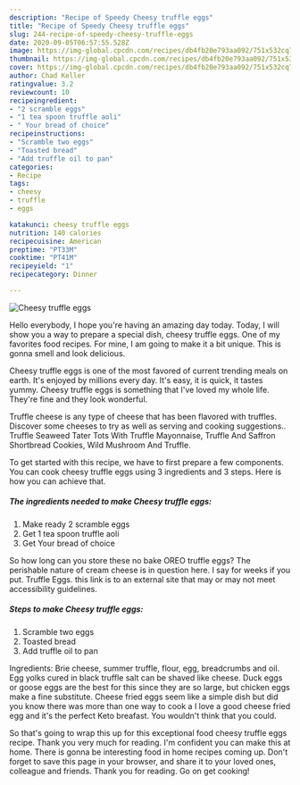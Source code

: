 ```yaml
---
description: "Recipe of Speedy Cheesy truffle eggs"
title: "Recipe of Speedy Cheesy truffle eggs"
slug: 244-recipe-of-speedy-cheesy-truffle-eggs
date: 2020-09-05T06:57:55.528Z
image: https://img-global.cpcdn.com/recipes/db4fb20e793aa092/751x532cq70/cheesy-truffle-eggs-recipe-main-photo.jpg
thumbnail: https://img-global.cpcdn.com/recipes/db4fb20e793aa092/751x532cq70/cheesy-truffle-eggs-recipe-main-photo.jpg
cover: https://img-global.cpcdn.com/recipes/db4fb20e793aa092/751x532cq70/cheesy-truffle-eggs-recipe-main-photo.jpg
author: Chad Keller
ratingvalue: 3.2
reviewcount: 10
recipeingredient:
- "2 scramble eggs"
- "1 tea spoon truffle aoli"
- " Your bread of choice"
recipeinstructions:
- "Scramble two eggs"
- "Toasted bread"
- "Add truffle oil to pan"
categories:
- Recipe
tags:
- cheesy
- truffle
- eggs

katakunci: cheesy truffle eggs 
nutrition: 140 calories
recipecuisine: American
preptime: "PT33M"
cooktime: "PT41M"
recipeyield: "1"
recipecategory: Dinner

---
```



![Cheesy truffle eggs](https://img-global.cpcdn.com/recipes/db4fb20e793aa092/751x532cq70/cheesy-truffle-eggs-recipe-main-photo.jpg)

Hello everybody, I hope you're having an amazing day today. Today, I will show you a way to prepare a special dish, cheesy truffle eggs. One of my favorites food recipes. For mine, I am going to make it a bit unique. This is gonna smell and look delicious.

Cheesy truffle eggs is one of the most favored of current trending meals on earth. It's enjoyed by millions every day. It's easy, it is quick, it tastes yummy. Cheesy truffle eggs is something that I've loved my whole life. They're fine and they look wonderful.

Truffle cheese is any type of cheese that has been flavored with truffles. Discover some cheeses to try as well as serving and cooking suggestions.. Truffle Seaweed Tater Tots With Truffle Mayonnaise, Truffle And Saffron Shortbread Cookies, Wild Mushroom And Truffle.


To get started with this recipe, we have to first prepare a few components. You can cook cheesy truffle eggs using 3 ingredients and 3 steps. Here is how you can achieve that.

<!--inarticleads1-->

##### The ingredients needed to make Cheesy truffle eggs:

1. Make ready 2 scramble eggs
1. Get 1 tea spoon truffle aoli
1. Get  Your bread of choice


So how long can you store these no bake OREO truffle eggs? The perishable nature of cream cheese is in question here. I say for weeks if you put. Truffle Eggs. this link is to an external site that may or may not meet accessibility guidelines. 

<!--inarticleads2-->

##### Steps to make Cheesy truffle eggs:

1. Scramble two eggs
1. Toasted bread
1. Add truffle oil to pan


Ingredients: Brie cheese, summer truffle, flour, egg, breadcrumbs and oil. Egg yolks cured in black truffle salt can be shaved like cheese. Duck eggs or goose eggs are the best for this since they are so large, but chicken eggs make a fine substitute. Cheese fried eggs seem like a simple dish but did you know there was more than one way to cook a I love a good cheese fried egg and it&#39;s the perfect Keto breafast. You wouldn&#39;t think that you could. 

So that's going to wrap this up for this exceptional food cheesy truffle eggs recipe. Thank you very much for reading. I'm confident you can make this at home. There is gonna be interesting food in home recipes coming up. Don't forget to save this page in your browser, and share it to your loved ones, colleague and friends. Thank you for reading. Go on get cooking!
